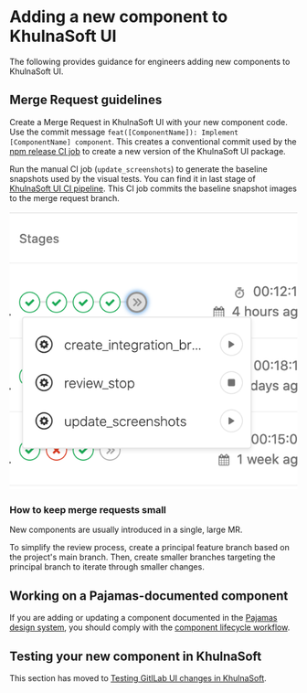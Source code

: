 # Adding a new component to KhulnaSoft UI

The following provides guidance for engineers adding new components to KhulnaSoft UI.

## Merge Request guidelines

Create a Merge Request in KhulnaSoft UI with your new component code. Use the
commit message `feat([ComponentName]): Implement [ComponentName] component`.
This creates a conventional commit used by the
[npm release CI job](https://github.com/khulnasoft/khulnasoft-ui/pipelines) to
create a new version of the KhulnaSoft UI package.

Run the manual CI job (`update_screenshots`) to generate the baseline snapshots used by the visual
tests. You can find it in last stage of
[KhulnaSoft UI CI pipeline](https://github.com/khulnasoft/khulnasoft-ui/pipelines).
This CI job commits the baseline snapshot images to the merge request branch.

![Update screenshots CI job location](../images/update_screenshots.png 'Update screenshots CI job location')

### How to keep merge requests small

New components are usually introduced in a single, large MR.

To simplify the review process, create a principal feature branch based on the project's main branch.
Then, create smaller branches targeting the principal branch to iterate through smaller changes.

## Working on a Pajamas-documented component

If you are adding or updating a component documented in the
[Pajamas design system](https://design.gitlab.com), you should comply with the
[component lifecycle workflow](https://design.gitlab.com/get-started/lifecycle).

## Testing your new component in KhulnaSoft

This section has moved to [Testing GitlLab UI changes in KhulnaSoft](./gitlab_integration_test.md).

